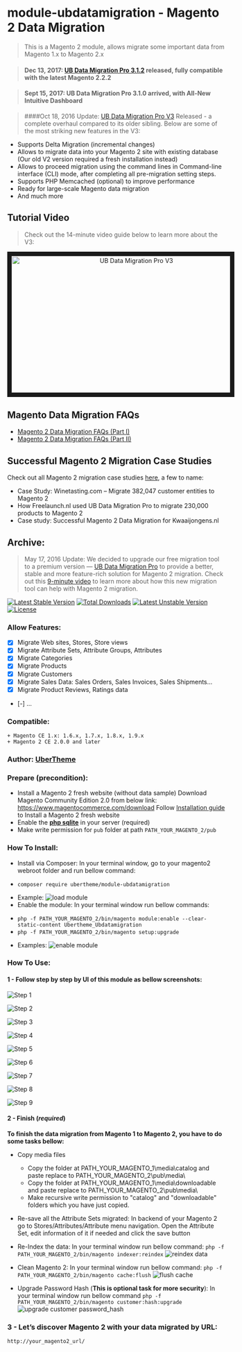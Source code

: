 # module-ubdatamigration - Magento 2 Data Migration
>This is a Magento 2 module, allows migrate some important data from Magento 1.x to Magento 2.x

> #### Dec 13, 2017: [UB Data Migration Pro 3.1.2](https://goo.gl/nTvSxF) released, fully compatible with the latest Magento 2.2.2

> #### Sept 15, 2017: UB Data Migration Pro 3.1.0 arrived, with All-New Intuitive Dashboard 

> ####Oct 18, 2016 Update: 
[UB Data Migration Pro V3](http://bit.ly/ub-data-migration-v3) Released - a complete overhaul compared to its older sibling. Below are some of the most striking new features in the V3:
+ Supports Delta Migration (incremental changes)
+ Allows to migrate data into your Magento 2 site with existing database (Our old V2 version required a fresh installation instead) 
+ Allows to proceed migration using the command lines in Command-line interface (CLI) mode, after completing all pre-migration setting steps. 
+ Supports PHP Memcached (optional) to improve performance
+ Ready for large-scale Magento data migration
+ And much more

## Tutorial Video
>Check out the 14-minute video guide below to learn more about the V3: 
<p style="text-align: center;">
<a href="http://www.youtube.com/watch?feature=player_embedded&v=R4UBLe2kf-I
" target="_blank"><img src="http://static.ubertheme.com/newsletter/2016/UB_Migration_video.png" 
alt="UB Data Migration Pro V3" width="560" height="315" border="10" /></a>
</p>

## Magento Data Migration FAQs
- [Magento 2 Data Migration FAQs (Part I)](https://goo.gl/HUo7x6)
- [Magento 2 Data Migration FAQs (Part II)](https://goo.gl/pYMUv4)

## Successful Magento 2 Migration Case Studies

Check out all Magento 2 migration case studies [here](https://goo.gl/J4XHfg), a few to name: 

- Case Study: Winetasting.com – Migrate 382,047 customer entities to Magento 2
- How Freelaunch.nl used UB Data Migration Pro to migrate 230,000 products to Magento 2
- Case study: Successful Magento 2 Data Migration for Kwaaijongens.nl

## Archive: 
> May 17, 2016 Update: We decided to upgrade our free migration tool to a premium version — [UB Data Migration Pro](http://bit.ly/UB-data-migration-pro-release) to provide a better, stable and more feature-rich solution for Magento 2 migration. Check out this [9-minute video](https://youtu.be/Jvr8d3OeB8M) to learn more about how this new migration tool can help with Magento 2 migration.

[![Latest Stable Version](https://poser.pugx.org/ubertheme/module-ubdatamigration/v/stable)](https://packagist.org/packages/ubertheme/module-ubdatamigration) [![Total Downloads](https://poser.pugx.org/ubertheme/module-ubdatamigration/downloads)](https://packagist.org/packages/ubertheme/module-ubdatamigration) [![Latest Unstable Version](https://poser.pugx.org/ubertheme/module-ubdatamigration/v/unstable)](https://packagist.org/packages/ubertheme/module-ubdatamigration) [![License](https://poser.pugx.org/ubertheme/module-ubdatamigration/license)](https://packagist.org/packages/ubertheme/module-ubdatamigration)

### Allow Features:
+ [x] Migrate Web sites, Stores, Store views
+ [x] Migrate Attribute Sets, Attribute Groups, Attributes
+ [x] Migrate Categories
+ [x] Migrate Products
+ [x] Migrate Customers
+ [x] Migrate Sales Data: Sales Orders, Sales Invoices, Sales Shipments... 
+ [x] Migrate Product Reviews, Ratings data
+ [-] ...

### Compatible:
    + Magento CE 1.x: 1.6.x, 1.7.x, 1.8.x, 1.9.x
    + Magento 2 CE 2.0.0 and later
### Author: [UberTheme](http://www.ubertheme.com)

### Prepare (precondition):
+ Install a Magento 2 fresh website (without data sample)
Download Magento Community Edition 2.0 from below link: https://www.magentocommerce.com/download
Follow [Installation guide](http://devdocs.magento.com/guides/v2.0/install-gde/install-quick-ref.html) to Install a Magento 2 fresh website
+ Enable the **[php sqlite](http://php.net/manual/en/sqlite.installation.php)** in your server (required)
+ Make write permission for `pub` folder at path `PATH_YOUR_MAGENTO_2/pub`

### How To Install:
- Install via Composer: In your terminal window, go to your magento2 webroot folder and run bellow command:
+ `composer require ubertheme/module-ubdatamigration`
- Example: 
![load module](http://i.prntscr.com/adb0c005b4e141088bd96c1c61d9f7c7.png)
- Enable the module: In your terminal window run bellow commands:
+ `php -f PATH_YOUR_MAGENTO_2/bin/magento module:enable --clear-static-content Ubertheme_Ubdatamigration`
+ `php -f PATH_YOUR_MAGENTO_2/bin/magento setup:upgrade`
- Examples:
![enable module](http://i.imgur.com/ksW98w8.png)

### How To Use:

#### 1 - Follow step by step by UI of this module as bellow screenshots:
![Step 1](http://i.imgur.com/aRkl3jJ.png)

![Step 2](http://i.imgur.com/LzVdz8o.png)

![Step 3](http://i.imgur.com/hkalWf2.png)

![Step 4](http://i.imgur.com/ZwWqSyE.png)

![Step 5](http://i.imgur.com/wA5vmk0.png)

![Step 6](http://i.imgur.com/wiz64NQ.png)

![Step 7](http://i.imgur.com/dKItNy9.png)

![Step 8](http://i.imgur.com/UBLb63y.png)

![Step 9](http://i.imgur.com/LwG3FwA.png)

#### 2 - Finish (_required_)
**To finish the data migration from Magento 1 to Magento 2, you have to do some tasks bellow:**
+ Copy media files
    - Copy the folder at PATH_YOUR_MAGENTO_1\media\catalog and paste replace to PATH_YOUR_MAGENTO_2\pub\media\
    - Copy the folder at PATH_YOUR_MAGENTO_1\media\downloadable and paste replace to PATH_YOUR_MAGENTO_2\pub\media\
    - Make recursive write permission to "catalog" and "downloadable" folders which you have just copied.

+ Re-save all the Attribute Sets migrated:
    In backend of your Magento 2 go to Stores/Attributes/Attribute menu navigation. 
    Open the Attribute Set, edit information of it if needed and click the save button

+ Re-Index the data: In your terminal window run bellow command:
    `php -f PATH_YOUR_MAGENTO_2/bin/magento indexer:reindex`
![reindex data](http://i.imgur.com/0rds1GB.png)

+ Clean Magento 2: In your terminal window run bellow command:
    `php -f PATH_YOUR_MAGENTO_2/bin/magento cache:flush`
![flush cache](http://i.imgur.com/pKSs0Eh.png)

+ Upgrade Password Hash (__This is optional task for more security__): In your terminal window run bellow command
    `php -f PATH_YOUR_MAGENTO_2/bin/magento customer:hash:upgrade`
![upgrade customer password_hash](http://i.imgur.com/wSkhljs.png)

### 3 - Let’s discover Magento 2 with your data migrated by URL:
    http://your_magento2_url/
